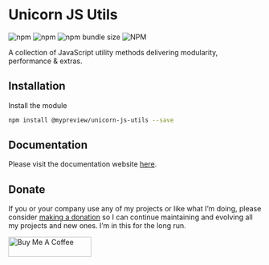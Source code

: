 # Unicorn JS Utils 

![npm](https://img.shields.io/npm/dy/@mypreview/unicorn-js-utils) 
![npm](https://img.shields.io/npm/v/@mypreview/unicorn-js-utils?label=version)
![npm bundle size](https://img.shields.io/bundlephobia/minzip/@mypreview/unicorn-js-utils)
![NPM](https://img.shields.io/npm/l/@mypreview/unicorn-js-utils)

A collection of JavaScript utility methods delivering modularity, performance & extras.

## Installation

Install the module

```bash
npm install @mypreview/unicorn-js-utils --save
```

## Documentation

Please visit the documentation website [here](https://mypreview.github.io/unicorn-js-utils/).

## Donate

If you or your company use any of my projects or like what I’m doing, please consider [making a donation](https://www.buymeacoffee.com/mahdiyazdani) so I can continue maintaining and evolving all my projects and new ones. I’m in this for the long run. 

<a href="https://www.buymeacoffee.com/mahdiyazdani" target="_blank"><img src="https://cdn.buymeacoffee.com/buttons/v2/default-yellow.png" alt="Buy Me A Coffee" width="165" height="40" /></a>

